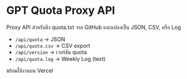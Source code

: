 # GPT Quota Proxy API

Proxy API สำหรับดึง quota.txt จาก GitHub และแปลงเป็น JSON, CSV, หรือ Log

- `/api/quota` → JSON
- `/api/quota.csv` → CSV export
- `/api/version` → เวอร์ชัน quota
- `/api/quota.log` → Weekly Log (text)

พร้อมใช้งานบน Vercel

